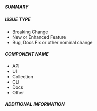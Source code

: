 ##### SUMMARY
<!--- Describe the change, including rationale and design decisions -->

<!---
If you are fixing an existing issue, please include "related #nnn" in your
commit message and your description; but you should still explain what
the change does. Also please make sure that if this PR has an attached JIRA, put AAP-<number>
in as the first entry for your PR title.
-->

##### ISSUE TYPE
<!--- Pick one below and delete the rest: -->
 - Breaking Change 
 - New or Enhanced Feature
 - Bug, Docs Fix or other nominal change

##### COMPONENT NAME
<!--- Name of the module/plugin/module/task -->
 - API
 - UI
 - Collection
 - CLI
 - Docs
 - Other



##### ADDITIONAL INFORMATION
<!---
Include additional information to help people understand the change here.
For bugs that don't have a linked bug report, a step-by-step reproduction
of the problem is helpful.
  -->

<!--- Paste verbatim command output below, e.g. before and after your change -->
```

```
